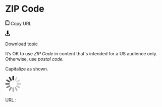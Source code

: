 ﻿# ZIP Code

![Copy URL](media/zip-code/Copy.png)
Copy URL

![Download](media/zip-code/Download.png)

Download topic

It’s OK to use *ZIP Code* in content that's intended for a US audience only. Otherwise, use *postal code.*

Capitalize as shown.

![In progress](media/zip-code/activity-large.gif)

URL :
